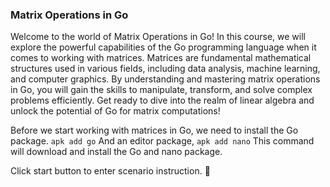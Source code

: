 ### Matrix Operations in Go

Welcome to the world of Matrix Operations in Go! In this course, we will explore the powerful capabilities of the Go programming language when it comes to working with matrices. Matrices are fundamental mathematical structures used in various fields, including data analysis, machine learning, and computer graphics. By understanding and mastering matrix operations in Go, you will gain the skills to manipulate, transform, and solve complex problems efficiently. Get ready to dive into the realm of linear algebra and unlock the potential of Go for matrix computations!

Before we start working with matrices in Go, we need to install the Go package. 
```apk add go```
And an editor package,
```apk add nano``` 
This command will download and install the Go and nano package.

Click start button to enter scenario instruction. 🚀  



